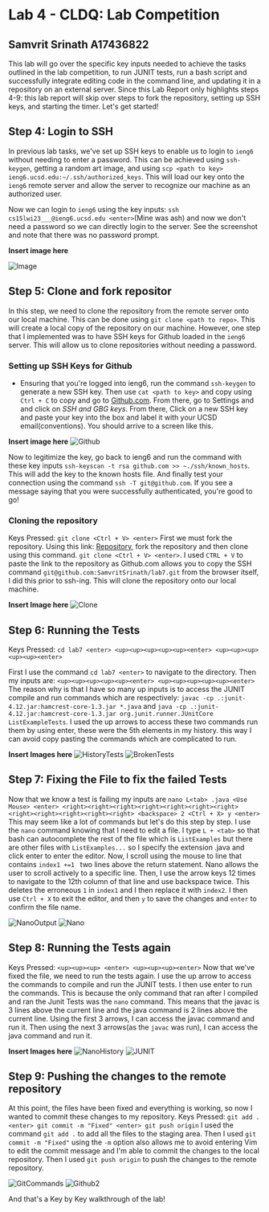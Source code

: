 # Lab 4 - CLDQ: Lab Competition
## Samvrit Srinath A17436822
This lab will go over the specific key inputs needed to achieve the tasks outlined in the lab competition, to run JUNIT tests, run a bash script and successfully integrate editing code in the command line, and updating it in a repository on an external server. Since this Lab Report only highlights steps 4-9: this lab report will skip over steps to fork the repository, setting up SSH keys, and starting the timer. Let's get started!


## Step 4: Login to SSH
In previous lab tasks, we've set up SSH keys to enable us to login to `ieng6` without needing to enter a password. This can be achieved using `ssh-keygen`, getting a random art image, and using `scp <path to key> ieng6.ucsd.edu:~/.ssh/authorized_keys`. This will load our key onto the `ieng6` remote server and allow the server to recognize our machine as an authorized user. 

Now we can login to `ieng6` using the key inputs: `ssh cs15lwi23___@ieng6.ucsd.edu <enter>`(Mine was ash) and now we don't need a password so we can directly login to the server. See the screenshot and note that there was no password prompt. 

**Insert image here**

![Image](Lab4Screenshots/ieng6.png)

## Step 5: Clone and fork repositor
In this step, we need to clone the repository from the remote server onto our local machine. This can be done using `git clone <path to repo>`. This will create a local copy of the repository on our machine. However, one step that I implemented was to have SSH keys for Github loaded in the `ieng6` server. This will allow us to clone repositories without needing a password. 

### Setting up SSH Keys for Github
- Ensuring that you're logged into ieng6, run the command `ssh-keygen` to generate a new SSH key. Then use `cat <path to key>` and copy using `Ctrl + C` to copy and go to [Github.com](github.com). From there, go to Settings and and click on *SSH and GBG keys*. From there, Click on a new SSH key and paste your key into the box and label it with your UCSD email(conventions). You should arrive to a screen like this.

**Insert image here**
![Github](Lab4Screenshots/Github.png)


Now to legitimize the key, go back to ieng6 and run the command with these key inputs `ssh-keyscan -t rsa github.com >> ~./ssh/known_hosts`. This will add the key to the known hosts file.
And finally test your connection using the command `ssh -T git@github.com`. If you see a message saying that you were successfully authenticated, you're good to go!

### Cloning the repository
Keys Pressed: `git clone <Ctrl + V> <enter>`
First we must fork the repository. Using this link: [Repository](https://github.com/ucsd-cse15l-w23/lab7), fork the repository and then clone using this command. `git clone <Ctrl + V> <enter>`. I used `CTRL + V` to paste the link to the repository as Github.com allows you to copy the SSH command `git@github.com:SamvritSrinath/lab7.git` from the browser itself, I did this prior to ssh-ing. This will clone the repository onto our local machine.

**Insert Image here**
![Clone](Lab4Screenshots/Clone.png)

## Step 6: Running the Tests
Keys Pressed: `cd lab7 <enter> <up><up><up><up><up><enter> <up><up><up><up><up><enter>`

First I use the command `cd lab7 <enter>` to navigate to the directory. Then my inputs are: `<up><up><up><up><up><enter> <up><up><up><up><up><enter>`
The reason why is that I have so many up inputs is to access the JUNIT compile and run commands which are respectively: `javac -cp .:junit-4.12.jar:hamcrest-core-1.3.jar *.java` and `java -cp .:junit-4.12.jar:hamcrest-core-1.3.jar org.junit.runner.JUnitCore ListExampleTests`. I used the up arrows to access these two commands run them by using enter, these were the 5th elements in my history. this way I can avoid copy pasting the commands which are complicated to run. 

**Insert Images here**
![HistoryTests](Lab4Screenshots/HistoryTests.png)
![BrokenTests](Lab4Screenshots/BrokenTests.png)

## Step 7: Fixing the File to fix the failed Tests

Now that we know a test is failing my inputs are `nano L<tab> .java <Use Mouse> <enter> <right><right><right><right><right><right><right><right><right><right><right><right> <backspace> 2 <Ctrl + X> y <enter>`
This may seem like a lot of commands but let's do this step by step.
I use the `nano` command knowing that I need to edit a file. I type `L + <tab>` so that bash can autocomplete the rest of the file which is `ListExamples` but there are other files with `ListExamples...` so I specify the extension .java and click enter to enter the editor. Now, I scroll using the mouse to line that contains `index1 +=1 ` two lines above the return statement. Nano allows the user to scroll actively to a specific line. 
Then, I use the arrow keys 12 times to navigate to the 12th column of that line and use backspace twice. This deletes the erroneous `1` in `index1` and I then replace it with `index2`. I then use `Ctrl + X` to exit the editor, and then `y` to save the changes and `enter` to confirm the file name.

![NanoOutput](Lab4Screenshots/NanoOutput.png)
![Nano](Lab4Screenshots/Nano.png)

## Step 8: Running the Tests again
Keys Pressed: `<up><up><up> <enter> <up><up><up><enter>`
Now that we've fixed the file, we need to run the tests again. I use the up arrow to access the commands to compile and run the JUNIT tests. I then use enter to run the commands. This is because the only command that ran after I compiled and ran the Junit Tests was the `nano` command. This means that the javac is 3 lines above the current line and the java command is 2 lines above the current line. Using the first 3 arrows, I can access the javac command and run it. Then using the next 3 arrows(as the `javac` was run), I can access the java command and run it.

**Insert Images here**
![NanoHistory](Lab4Screenshots/NanoHistory.png)
![JUNIT](Lab4Screenshots/JUNIT.png)

## Step 9: Pushing the changes to the remote repository
At this point, the files have been fixed and everything is working, so now I wanted to commit these changes to my repository. 
Keys Pressed: `git add . <enter> git commit -m "Fixed" <enter> git push origin`
I used the command `git add .` to add all the files to the staging area. Then I used `git commit -m "Fixed"` using the `-m` option also allows me to avoid entering Vim to edit the commit message and I'm able to commit the changes to the local repository. Then I used `git push origin` to push the changes to the remote repository.

![GitCommands](Lab4Screenshots/GitCommands.png)
![Github2](Lab4Screenshots/Github2.png)

And that's a Key by Key walkthrough of the lab!
